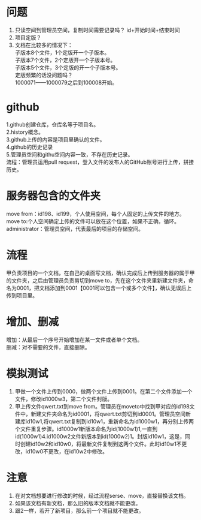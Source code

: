 # 问题
1. 只读空间到管理员空间，复制时间需要记录吗？  id+开始时间+结束时间  
2. 项目定版？   
3. 文档在比较多的情况下：  
   子版本8个文件，1个定版开一个子版本。  
   子版本7个文件，2个定版开一个子版本号。  
   子版本5个文件，3个定版的开一个子版本号。  
   定版频繁的话没问题吗？  
   1000071——1000079之后到100008开始。  
    
#  github  
1.github创建仓库，仓库名等于项目名。  
2.history概念。  
3.github上传的内容是项目里确认的文件。  
4.github的历史记录   
5.管理员空间和githu空间内容一致，不存在历史记录。  
流程：管理员运用pull request，登入文件的发布人的GitHub账号进行上传，拼接历史。  
  
# 服务器包含的文件夹  
move from：id198、id199，个人使用空间，每个人固定的上传文件的地方。  
move to:个人空间确定上传的文件可以放在这个位置，如果不正确，循环。  
administrator：管理员空间，代表最后的项目的存储空间。  
  
# 流程  
甲负责项目的一个文档，在自己的桌面写文档，确认完成后上传到服务器的属于甲的文件夹，之后由管理员负责剪切到move to，先在这个文件夹里新建文件夹，命名为0001，把文档添加到0001【0001可以包含一个或多个文件】，确认无误后上传到项目里。  
  
# 增加、删减      
增加：从最后一个序号开始增加在某一文件或者单个文档。    
删减：对不需要的文件，直接删除。  
  
# 模拟测试    
1.  甲做一个文件上传到0000，做两个文件上传到0001。在第二个文件添加一个文件，修改id1000w3，第二个文件封版。  
2.  甲上传文件qwert.txt到move from。管理员在moveto中找到甲对应的id198文件中，新建文件夹命名为id0001，将qwert.txt剪切到id0001。管理员空间新建库id10w1,将qwert.txt复制到id10w1，重新命名为id1000w1，再分别上传两个文件重复步骤。id1000w1新版本命名为id(1000w1)1,一直到id(1000w1)4.id1000w2文件新版本到id(1000w2)1。封版id10w1，这是，同时创建id10w2和id10w0，将最新文件复制到这两个文件。此时id10w1不更改，id10w0不更改，在id10w2中修改。  

# 注意  
1. 在对文档想要进行修改的时候，经过流程serse、move，直接替换该文档。  
2. 如果该文档有新文档，那么旧的版本文档就不能更改。  
3. 跟2一样，若开了新项目，那么前一个项目就不能更改。   
  

  
  
